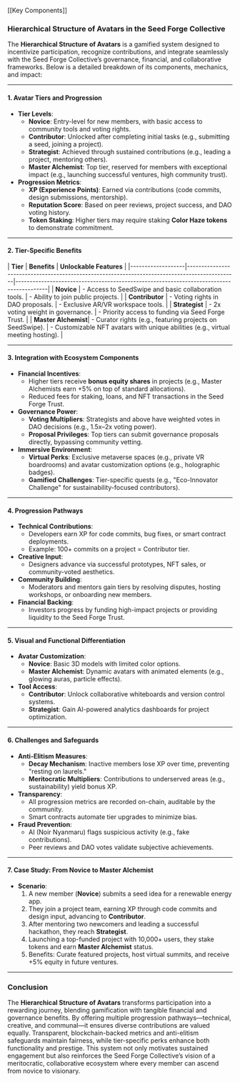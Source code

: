 [[Key Components]]
### **Hierarchical Structure of Avatars in the Seed Forge Collective**

The **Hierarchical Structure of Avatars** is a gamified system designed to incentivize participation, recognize contributions, and integrate seamlessly with the Seed Forge Collective’s governance, financial, and collaborative frameworks. Below is a detailed breakdown of its components, mechanics, and impact:

---

#### **1. Avatar Tiers and Progression**

- **Tier Levels**:
    - **Novice**: Entry-level for new members, with basic access to community tools and voting rights.
    - **Contributor**: Unlocked after completing initial tasks (e.g., submitting a seed, joining a project).
    - **Strategist**: Achieved through sustained contributions (e.g., leading a project, mentoring others).
    - **Master Alchemist**: Top tier, reserved for members with exceptional impact (e.g., launching successful ventures, high community trust).
- **Progression Metrics**:
    - **XP (Experience Points)**: Earned via contributions (code commits, design submissions, mentorship).
    - **Reputation Score**: Based on peer reviews, project success, and DAO voting history.
    - **Token Staking**: Higher tiers may require staking **Color Haze tokens** to demonstrate commitment.

---

#### **2. Tier-Specific Benefits**

| **Tier** | **Benefits** | **Unlockable Features** | |-------------------|-----------------------------------------------------------------------------------------------|-----------------------------------------------------------------------------------------| | **Novice** | - Access to SeedSwipe and basic collaboration tools. | - Ability to join public projects. | | **Contributor** | - Voting rights in DAO proposals. | - Exclusive AR/VR workspace tools. | | **Strategist** | - 2x voting weight in governance. | - Priority access to funding via Seed Forge Trust. | | **Master Alchemist**| - Curator rights (e.g., featuring projects on SeedSwipe). | - Customizable NFT avatars with unique abilities (e.g., virtual meeting hosting). |

---

#### **3. Integration with Ecosystem Components**

- **Financial Incentives**:
    - Higher tiers receive **bonus equity shares** in projects (e.g., Master Alchemists earn +5% on top of standard allocations).
    - Reduced fees for staking, loans, and NFT transactions in the Seed Forge Trust.
- **Governance Power**:
    - **Voting Multipliers**: Strategists and above have weighted votes in DAO decisions (e.g., 1.5x–2x voting power).
    - **Proposal Privileges**: Top tiers can submit governance proposals directly, bypassing community vetting.
- **Immersive Environment**:
    - **Virtual Perks**: Exclusive metaverse spaces (e.g., private VR boardrooms) and avatar customization options (e.g., holographic badges).
    - **Gamified Challenges**: Tier-specific quests (e.g., "Eco-Innovator Challenge" for sustainability-focused contributors).

---

#### **4. Progression Pathways**

- **Technical Contributions**:
    - Developers earn XP for code commits, bug fixes, or smart contract deployments.
    - Example: 100+ commits on a project = Contributor tier.
- **Creative Input**:
    - Designers advance via successful prototypes, NFT sales, or community-voted aesthetics.
- **Community Building**:
    - Moderators and mentors gain tiers by resolving disputes, hosting workshops, or onboarding new members.
- **Financial Backing**:
    - Investors progress by funding high-impact projects or providing liquidity to the Seed Forge Trust.

---

#### **5. Visual and Functional Differentiation**

- **Avatar Customization**:
    - **Novice**: Basic 3D models with limited color options.
    - **Master Alchemist**: Dynamic avatars with animated elements (e.g., glowing auras, particle effects).
- **Tool Access**:
    - **Contributor**: Unlock collaborative whiteboards and version control systems.
    - **Strategist**: Gain AI-powered analytics dashboards for project optimization.

---

#### **6. Challenges and Safeguards**

- **Anti-Elitism Measures**:
    - **Decay Mechanism**: Inactive members lose XP over time, preventing "resting on laurels."
    - **Meritocratic Multipliers**: Contributions to underserved areas (e.g., sustainability) yield bonus XP.
- **Transparency**:
    - All progression metrics are recorded on-chain, auditable by the community.
    - Smart contracts automate tier upgrades to minimize bias.
- **Fraud Prevention**:
    - AI (Noir Nyanmaru) flags suspicious activity (e.g., fake contributions).
    - Peer reviews and DAO votes validate subjective achievements.

---

#### **7. Case Study: From Novice to Master Alchemist**

- **Scenario**:
    1. A new member (**Novice**) submits a seed idea for a renewable energy app.
    2. They join a project team, earning XP through code commits and design input, advancing to **Contributor**.
    3. After mentoring two newcomers and leading a successful hackathon, they reach **Strategist**.
    4. Launching a top-funded project with 10,000+ users, they stake tokens and earn **Master Alchemist** status.
    5. Benefits: Curate featured projects, host virtual summits, and receive +5% equity in future ventures.

---

### **Conclusion**

The **Hierarchical Structure of Avatars** transforms participation into a rewarding journey, blending gamification with tangible financial and governance benefits. By offering multiple progression pathways—technical, creative, and communal—it ensures diverse contributions are valued equally. Transparent, blockchain-backed metrics and anti-elitism safeguards maintain fairness, while tier-specific perks enhance both functionality and prestige. This system not only motivates sustained engagement but also reinforces the Seed Forge Collective’s vision of a meritocratic, collaborative ecosystem where every member can ascend from novice to visionary.